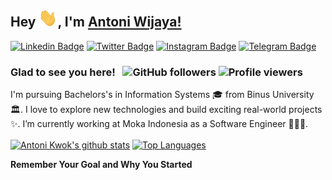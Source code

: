 ## Hey <img  src="https://raw.githubusercontent.com/ABSphreak/ABSphreak/master/gifs/Hi.gif" width="30px">, I'm [Antoni Wijaya!](https://github.com/AntoniKwok/)

[![Linkedin Badge](https://img.shields.io/badge/-LinkedIn-0e76a8?style=flat-square&logo=Linkedin&logoColor=white)](https://www.linkedin.com/in/antoni-wijaya-kwok)
[![Twitter Badge](https://img.shields.io/badge/-Twitter-00acee?style=flat-square&logo=Twitter&logoColor=white)](https://twitter.com/antoni_kwok)
[![Instagram Badge](https://img.shields.io/badge/-Instagram-e4405f?style=flat-square&logo=Instagram&logoColor=white)](https://www.instagram.com/antoni_kwok/)
[![Telegram Badge](https://img.shields.io/badge/-Facebook-0088cc?style=flat-square&logo=Telegram&logoColor=white)](https://www.facebook.com/antoni.wijayaAI)

### Glad to see you here! &nbsp; ![GitHub followers](https://img.shields.io/github/followers/AntoniKwok?label=Follow&style=social) ![Profile viewers](https://komarev.com/ghpvc/?username=AntoniKwok&color=fd6e96)

I'm pursuing Bachelors's in Information Systems 🎓 from Binus University 🏛. I love to explore new technologies and build exciting real-world projects ✨. I’m currently working at Moka Indonesia as a Software Engineer 🧑🏻‍💻.

<a href="https://github.com/AntoniKwok?tab=repositories"><img align="center" width="56%" src="https://github-readme-stats.vercel.app/api?username=AntoniKwok&show_icons=true&count_private=true&include_all_commits=true&line_height=21&cache_seconds=1800&theme=dracula" alt="Antoni Kwok's github stats" /></a>
<a href="https://github.com/AntoniKwok?tab=repositories"><img align="center" width="41%" src="https://github-readme-stats.vercel.app/api/top-langs/?username=AntoniKwok&layout=compact&langs_count=6&theme=dracula" alt="Top Languages"/></a>

<!-- <a href="https://wakatime.com/@antonikwok"><img align="center" width="56%" src="https://github-readme-stats.vercel.app/api/wakatime?username=antonikwok&layout=compact&theme=algolia&custom_title=Antoni Wijaya's Wakatime Stats" 
alt="Antoni Wijaya's Wakatime Stats"/></a> -->


**Remember Your Goal and Why You Started**
